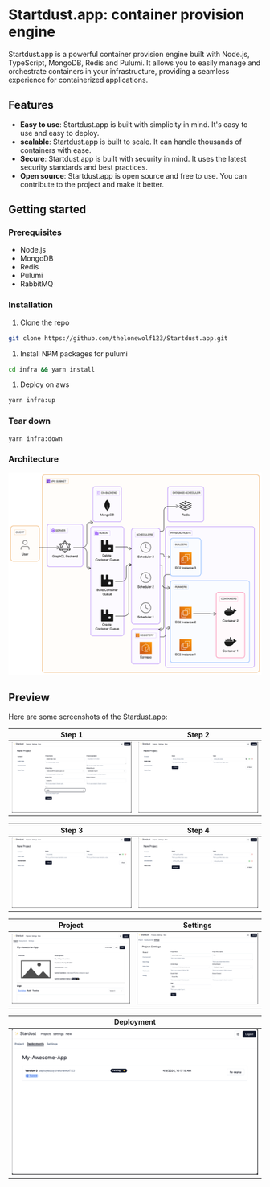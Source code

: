 # Startdust.app: container provision engine

Startdust.app is a powerful container provision engine built with Node.js, TypeScript, MongoDB, Redis and Pulumi. It allows you to easily manage and orchestrate containers in your infrastructure, providing a seamless experience for containerized applications.

## Features

-   **Easy to use**: Startdust.app is built with simplicity in mind. It's easy to use and easy to deploy.
-   **scalable**: Startdust.app is built to scale. It can handle thousands of containers with ease.
-   **Secure**: Startdust.app is built with security in mind. It uses the latest security standards and best practices.
-   **Open source**: Startdust.app is open source and free to use. You can contribute to the project and make it better.

## Getting started

### Prerequisites

-   Node.js
-   MongoDB
-   Redis
-   Pulumi
-   RabbitMQ

### Installation

1. Clone the repo

```sh
git clone https://github.com/thelonewolf123/Startdust.app.git
```

1. Install NPM packages for pulumi

```sh
cd infra && yarn install
```

1. Deploy on aws

```sh
yarn infra:up
```

### Tear down

```sh
yarn infra:down
```

### Architecture

![Architecture](docs/images/architecture.png)

## Preview

Here are some screenshots of the Stardust.app:

|              Step 1               |              Step 2               |
| :-------------------------------: | :-------------------------------: |
| ![Step 1](docs/images/step-1.png) | ![Step 2](docs/images/step-2.png) |

|              Step 3               |              Step 4               |
| :-------------------------------: | :-------------------------------: |
| ![Step 3](docs/images/step-3.png) | ![Step 4](docs/images/step-4.png) |

|               Project               |               Settings                |
| :---------------------------------: | :-----------------------------------: |
| ![Project](docs/images/project.png) | ![Settings](docs/images/settings.png) |

|                Deployment                 |
| :---------------------------------------: |
| ![Deployment](docs/images/deployment.png) |
